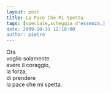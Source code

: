 ```yaml
---
layout: post
title: La Pace Che Mi Spetta
tags: [speciale,scheggia d'essenza,]
date: 2009-10-31 12:18:00
author: pietro
---
```

Ora<br/>voglio solamente<br/>avere il coraggio,<br/>la forza,<br/>di prendere<br/>la pace che mi spetta.
